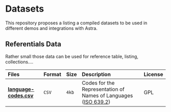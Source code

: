 # Datasets

This repository proposes a listing a compiled datasets to be used in different demos and integrations with Astra.

## Referentials Data

Rather small those data can be used for reference table, listing, collections....


| Files | Format | Size | Description | License
|:--- |:--- |:--- |:----|:-----
|**[language-codes.csv](/referentials/small/language-codes.csv)** |`CSV` | `4kb` | Codes for the Representation of Names of Languages ([ISO 639.2](https://www.loc.gov/standards/iso639-2/langhome.html))| GPL |
